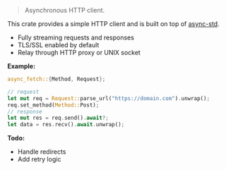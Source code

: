 > Asynchronous HTTP client.

This crate provides a simple HTTP client and is built on top of [async-std](https://github.com/async-rs/async-std).

* Fully streaming requests and responses
* TLS/SSL enabled by default
* Relay through HTTP proxy or UNIX socket

**Example:**

```rs
async_fetch::{Method, Request};

// request
let mut req = Request::parse_url("https://domain.com").unwrap();
req.set_method(Method::Post);
// response
let mut res = req.send().await?;
let data = res.recv().await.unwrap();
```

**Todo:**

* Handle redirects
* Add retry logic
